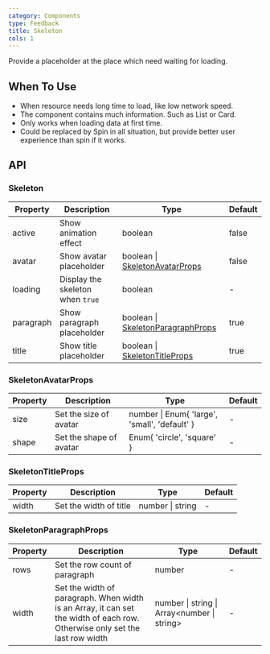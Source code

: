 ```yaml
---
category: Components
type: Feedback
title: Skeleton
cols: 1
---
```


Provide a placeholder at the place which need waiting for loading.
## When To Use

- When resource needs long time to load, like low network speed.
- The component contains much information. Such as List or Card.
- Only works when loading data at first time.
- Could be replaced by Spin in all situation, but provide better user experience than spin if it works.

## API

### Skeleton

| Property | Description | Type | Default |
| --- | --- | --- | --- |
| active | Show animation effect | boolean | false |
| avatar | Show avatar placeholder | boolean \| [SkeletonAvatarProps](#SkeletonAvatarProps) | false |
| loading | Display the skeleton when `true` | boolean | - |
| paragraph | Show paragraph placeholder | boolean \| [SkeletonParagraphProps](#SkeletonParagraphProps) | true |
| title | Show title placeholder | boolean \| [SkeletonTitleProps](#SkeletonTitleProps) | true |

### SkeletonAvatarProps

| Property | Description | Type | Default |
| --- | --- | --- | --- |
| size | Set the size of avatar | number \| Enum{ 'large', 'small', 'default' } | - |
| shape | Set the shape of avatar | Enum{ 'circle', 'square' } | - |

### SkeletonTitleProps

| Property | Description | Type | Default |
| --- | --- | --- | --- |
| width | Set the width of title | number \| string | - |

### SkeletonParagraphProps

| Property | Description | Type | Default |
| --- | --- | --- | --- |
| rows | Set the row count of paragraph | number | - |
| width | Set the width of paragraph. When width is an Array, it can set the width of each row. Otherwise only set the last row width | number \| string \| Array<number \| string> | - |
